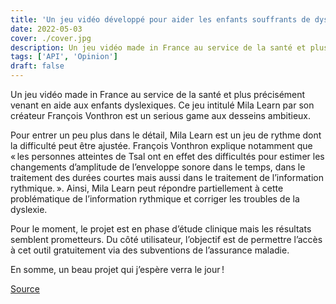 ```yaml
---
title: 'Un jeu vidéo développé pour aider les enfants souffrants de dyslexie'
date: 2022-05-03
cover: ./cover.jpg
description: Un jeu vidéo made in France au service de la santé et plus précisément venant en aide aux enfants dyslexiques. Ce jeu intitulé Mila Learn par son créateur François Vonthron est un serious game aux desseins ambitieux.
tags: ['API', 'Opinion']
draft: false
---
```


Un jeu vidéo made in France au service de la santé et plus précisément venant en aide aux enfants dyslexiques. Ce jeu intitulé Mila Learn par son créateur François Vonthron est un serious game aux desseins ambitieux. 

Pour entrer un peu plus dans le détail, Mila Learn est un jeu de rythme dont la difficulté peut être ajustée. François Vonthron explique notamment que « les personnes atteintes de Tsal ont en effet des difficultés pour estimer les changements d’amplitude de l’enveloppe sonore dans le temps, dans le traitement des durées courtes mais aussi dans le traitement de l’information rythmique. ». Ainsi, Mila Learn peut répondre partiellement à cette problématique de l’information rythmique et corriger les troubles de la dyslexie. 

Pour le moment, le projet est en phase d’étude clinique mais les résultats semblent prometteurs. Du côté utilisateur, l’objectif est de permettre l’accès à cet outil gratuitement via des subventions de l’assurance maladie. 

En somme, un beau projet qui j’espère verra le jour !


[Source](https://www.futura-sciences.com/tech/actualites/jeux-video-made-in-france-ce-jeu-video-soigne-dyslexie-enfants-98143/)
